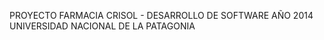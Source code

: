 PROYECTO FARMACIA CRISOL - DESARROLLO DE SOFTWARE 
AÑO 2014
UNIVERSIDAD NACIONAL DE LA PATAGONIA 


